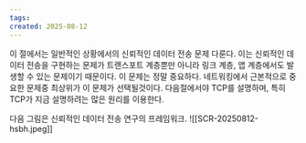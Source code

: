 ```yaml
---
tags: 
created: 2025-08-12
---
```

이 절에서는 일반적인 상황에서의 신뢰적인 데이터 전송 문제 다룬다. 이는 신뢰적인 데이터 전송을 구현하는 문제가 트랜스포트 계층뿐만 아니라 링크 계층, 앱 계층에서도 발생할 수 있는 문제이기 때문이다. 이 문제는 정말 중요하다. 네트워킹에서 근본적으로 중요한 문제중 최상위가 이 문제가 선택될것이다. 다음절에서야 TCP를 설명하며, 특히 TCP가 지금 설명하려는 많은 원리를 이용한다.

다음 그림은 신뢰적인 데이터 전송 연구의 프레임워크. 
![[SCR-20250812-hsbh.jpeg]]